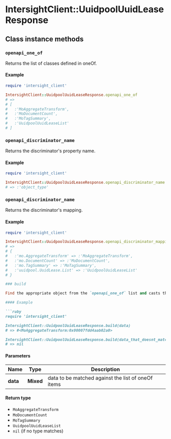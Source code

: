 # IntersightClient::UuidpoolUuidLeaseResponse

## Class instance methods

### `openapi_one_of`

Returns the list of classes defined in oneOf.

#### Example

```ruby
require 'intersight_client'

IntersightClient::UuidpoolUuidLeaseResponse.openapi_one_of
# =>
# [
#   :'MoAggregateTransform',
#   :'MoDocumentCount',
#   :'MoTagSummary',
#   :'UuidpoolUuidLeaseList'
# ]
```

### `openapi_discriminator_name`

Returns the discriminator's property name.

#### Example

```ruby
require 'intersight_client'

IntersightClient::UuidpoolUuidLeaseResponse.openapi_discriminator_name
# => :'object_type'
```

### `openapi_discriminator_name`

Returns the discriminator's mapping.

#### Example

```ruby
require 'intersight_client'

IntersightClient::UuidpoolUuidLeaseResponse.openapi_discriminator_mapping
# =>
# {
#   :'mo.AggregateTransform' => :'MoAggregateTransform',
#   :'mo.DocumentCount' => :'MoDocumentCount',
#   :'mo.TagSummary' => :'MoTagSummary',
#   :'uuidpool.UuidLease.List' => :'UuidpoolUuidLeaseList'
# }

### build

Find the appropriate object from the `openapi_one_of` list and casts the data into it.

#### Example

```ruby
require 'intersight_client'

IntersightClient::UuidpoolUuidLeaseResponse.build(data)
# => #<MoAggregateTransform:0x00007fdd4aab02a0>

IntersightClient::UuidpoolUuidLeaseResponse.build(data_that_doesnt_match)
# => nil
```

#### Parameters

| Name | Type | Description |
| ---- | ---- | ----------- |
| **data** | **Mixed** | data to be matched against the list of oneOf items |

#### Return type

- `MoAggregateTransform`
- `MoDocumentCount`
- `MoTagSummary`
- `UuidpoolUuidLeaseList`
- `nil` (if no type matches)

